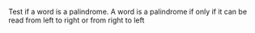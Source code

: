 Test if a word is a palindrome. A word is a palindrome if only if it can be read from left to right or from right to left